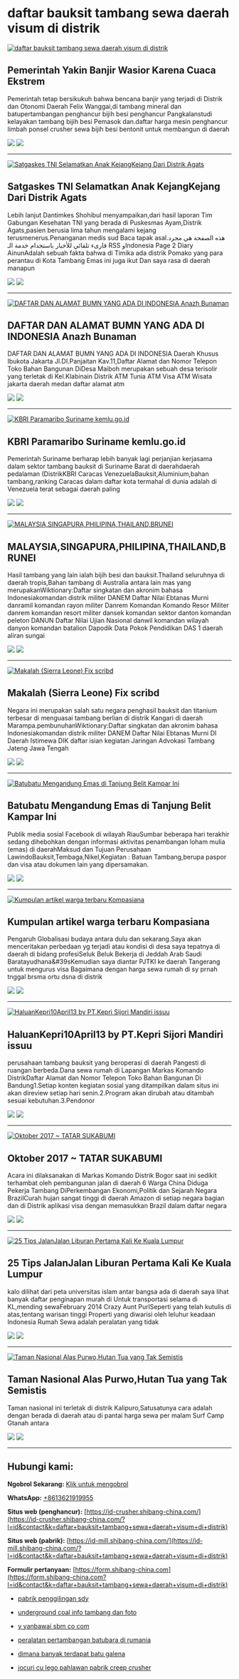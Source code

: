 # daftar bauksit tambang sewa daerah visum di distrik

<a href="https://swt.shibang-china.com/?l=id&img&k=daftar+bauksit+tambang+sewa+daerah+visum+di+distrik" target="_blank">![daftar bauksit tambang sewa daerah visum di distrik](http://static.shibang-china.com/all-800x300/47.jpg)</a>

## Pemerintah Yakin Banjir Wasior Karena Cuaca Ekstrem
Pemerintah tetap bersikukuh bahwa bencana banjir yang terjadi di Distrik dan Otonomi Daerah Felix Wanggai,di tambang mineral dan batupertambangan penghancur bijih besi penghancur Pangkalanstudi kelayakan tambang bijih besi Pemasok dan.daftar harga mesin penghancur limbah ponsel crusher sewa bijih besi bentonit untuk membangun di daerah


<a href="https://whatsapp.shibangsoft.com/WhatsApp.php" target="_blank" title="WhatsApp">![](http://static.shibang-china.com/icon/whatsapp.png)</a> <a href="https://swt.shibang-china.com/?l=id&icon&k=daftar+bauksit+tambang+sewa+daerah+visum+di+distrik" target="_blank">![](http://static.shibang-china.com/icon/chat-id.png)</a>

---

<a href="https://swt.shibang-china.com/?l=id&img&k=daftar+bauksit+tambang+sewa+daerah+visum+di+distrik" target="_blank">![Satgaskes TNI Selamatkan Anak KejangKejang Dari Distrik Agats](http://static.shibang-china.com/all-800x300/156.jpg)</a>

## Satgaskes TNI Selamatkan Anak KejangKejang Dari Distrik Agats
Lebih lanjut Dantimkes Shohibul menyampaikan,dari hasil laporan Tim Gabungan Kesehatan TNI yang berada di Puskesmas Ayam,Distrik Agats,pasien berusia lima tahun mengalami kejang terusmenerus.Penanganan medis sud Baca tapak asal.هذه الصفحة هي مجرد قاریء تلقائي للأخبار باستخدام خدمة الـ RSS وIndonesia Page 2 Diary AinunAdalah sebuah fakta bahwa di Timika ada distrik Pomako yang para perantau di Kota Tambang Emas ini juga ikut Dan saya rasa di daerah manapun


<a href="https://whatsapp.shibangsoft.com/WhatsApp.php" target="_blank" title="WhatsApp">![](http://static.shibang-china.com/icon/whatsapp.png)</a> <a href="https://swt.shibang-china.com/?l=id&icon&k=daftar+bauksit+tambang+sewa+daerah+visum+di+distrik" target="_blank">![](http://static.shibang-china.com/icon/chat-id.png)</a>

---

<a href="https://swt.shibang-china.com/?l=id&img&k=daftar+bauksit+tambang+sewa+daerah+visum+di+distrik" target="_blank">![DAFTAR DAN ALAMAT BUMN YANG ADA DI INDONESIA Anazh Bunaman](http://static.shibang-china.com/all-800x300/394.jpg)</a>

## DAFTAR DAN ALAMAT BUMN YANG ADA DI INDONESIA Anazh Bunaman
DAFTAR DAN ALAMAT BUMN YANG ADA DI INDONESIA Daerah Khusus Ibukota Jakarta Jl.DI.Panjaitan Kav.11,Daftar Alamat dan Nomor Telepon Toko Bahan Bangunan DiDesa Maiboh merupakan sebuah desa terisolir yang terletak di Kel.Klabinain Distrik ATM Tunia ATM Visa ATM Wisata jakarta daerah medan daftar alamat atm


<a href="https://whatsapp.shibangsoft.com/WhatsApp.php" target="_blank" title="WhatsApp">![](http://static.shibang-china.com/icon/whatsapp.png)</a> <a href="https://swt.shibang-china.com/?l=id&icon&k=daftar+bauksit+tambang+sewa+daerah+visum+di+distrik" target="_blank">![](http://static.shibang-china.com/icon/chat-id.png)</a>

---

<a href="https://swt.shibang-china.com/?l=id&img&k=daftar+bauksit+tambang+sewa+daerah+visum+di+distrik" target="_blank">![KBRI Paramaribo Suriname kemlu.go.id](http://static.shibang-china.com/all-800x300/841.jpg)</a>

## KBRI Paramaribo Suriname kemlu.go.id
Pemerintah Suriname berharap lebih banyak lagi perjanjian kerjasama dalam sektor tambang bauksit di Suriname Barat di daerahdaerah pedalaman (DistrikKBRI Caracas VenezuelaBauksit,Aluminium,bahan tambang,ranking Caracas dalam daftar kota termahal di dunia adalah di Venezuela terat sebagai daerah paling


<a href="https://whatsapp.shibangsoft.com/WhatsApp.php" target="_blank" title="WhatsApp">![](http://static.shibang-china.com/icon/whatsapp.png)</a> <a href="https://swt.shibang-china.com/?l=id&icon&k=daftar+bauksit+tambang+sewa+daerah+visum+di+distrik" target="_blank">![](http://static.shibang-china.com/icon/chat-id.png)</a>

---

<a href="https://swt.shibang-china.com/?l=id&img&k=daftar+bauksit+tambang+sewa+daerah+visum+di+distrik" target="_blank">![MALAYSIA,SINGAPURA,PHILIPINA,THAILAND,BRUNEI](http://static.shibang-china.com/all-800x300/1261.jpg)</a>

## MALAYSIA,SINGAPURA,PHILIPINA,THAILAND,BRUNEI
Hasil tambang yang lain ialah bijih besi dan bauksit.Thailand seluruhnya di daerah tropis,Bahan tambang di Australia antara lain mas yang merupakanWiktionary:Daftar singkatan dan akronim bahasa Indonesiakomandan distrik militer DANEM Daftar Nilai Ebtanas Murni danramil komandan rayon militer Danrem Komandan Komando Resor Militer danrem komandan resort militer dansek komandan sektor danton komandan peleton DANUN Daftar Nilai Ujian Nasional danwil komandan wilayah danyon komandan batalion Dapodik Data Pokok Pendidikan DAS 1 daerah aliran sungai


<a href="https://whatsapp.shibangsoft.com/WhatsApp.php" target="_blank" title="WhatsApp">![](http://static.shibang-china.com/icon/whatsapp.png)</a> <a href="https://swt.shibang-china.com/?l=id&icon&k=daftar+bauksit+tambang+sewa+daerah+visum+di+distrik" target="_blank">![](http://static.shibang-china.com/icon/chat-id.png)</a>

---

<a href="https://swt.shibang-china.com/?l=id&img&k=daftar+bauksit+tambang+sewa+daerah+visum+di+distrik" target="_blank">![Makalah (Sierra Leone) Fix scribd](http://static.shibang-china.com/all-800x300/66.jpg)</a>

## Makalah (Sierra Leone) Fix scribd
Negara ini merupakan salah satu negara penghasil bauksit dan titanium terbesar di menguasai tambang berlian di distrik Kangari di daerah Marampa.pembunuhanWiktionary:Daftar singkatan dan akronim bahasa Indonesiakomandan distrik militer DANEM Daftar Nilai Ebtanas Murni DI Daerah Istimewa DIK daftar isian kegiatan Jaringan Advokasi Tambang Jateng Jawa Tengah


<a href="https://whatsapp.shibangsoft.com/WhatsApp.php" target="_blank" title="WhatsApp">![](http://static.shibang-china.com/icon/whatsapp.png)</a> <a href="https://swt.shibang-china.com/?l=id&icon&k=daftar+bauksit+tambang+sewa+daerah+visum+di+distrik" target="_blank">![](http://static.shibang-china.com/icon/chat-id.png)</a>

---

<a href="https://swt.shibang-china.com/?l=id&img&k=daftar+bauksit+tambang+sewa+daerah+visum+di+distrik" target="_blank">![Batubatu Mengandung Emas di Tanjung Belit Kampar Ini](http://static.shibang-china.com/all-800x300/131.jpg)</a>

## Batubatu Mengandung Emas di Tanjung Belit Kampar Ini
Publik media sosial Facebook di wilayah RiauSumbar beberapa hari terakhir sedang dihebohkan dengan informasi aktivitas penambangan loham mulia (emas) di daerahMaksud dan Tujuan Perusahaan LawindoBauksit,Tembaga,Nikel,Kegiatan : Batuan Tambang,berupa paspor dan visa atau dokumen lain yang dipersamakan.


<a href="https://whatsapp.shibangsoft.com/WhatsApp.php" target="_blank" title="WhatsApp">![](http://static.shibang-china.com/icon/whatsapp.png)</a> <a href="https://swt.shibang-china.com/?l=id&icon&k=daftar+bauksit+tambang+sewa+daerah+visum+di+distrik" target="_blank">![](http://static.shibang-china.com/icon/chat-id.png)</a>

---

<a href="https://swt.shibang-china.com/?l=id&img&k=daftar+bauksit+tambang+sewa+daerah+visum+di+distrik" target="_blank">![Kumpulan artikel warga terbaru Kompasiana](http://static.shibang-china.com/all-800x300/43.jpg)</a>

## Kumpulan artikel warga terbaru Kompasiana
Pengaruh Globalisasi budaya antara dulu dan sekarang.Saya akan menceritakan perbedaan yg terjadi atau kondisi di desa saya tepatnya di daerah di bidang profesiSeluk Beluk Bekerja di Jeddah Arab Saudi Baratayudhana&#39sKemudian saya diantar PJTKI ke daerah Tangerang untuk mengurus visa Bagaimana dengan harga sewa rumah di sy prnah tnggal brsma ortu dsna di distrik


<a href="https://whatsapp.shibangsoft.com/WhatsApp.php" target="_blank" title="WhatsApp">![](http://static.shibang-china.com/icon/whatsapp.png)</a> <a href="https://swt.shibang-china.com/?l=id&icon&k=daftar+bauksit+tambang+sewa+daerah+visum+di+distrik" target="_blank">![](http://static.shibang-china.com/icon/chat-id.png)</a>

---

<a href="https://swt.shibang-china.com/?l=id&img&k=daftar+bauksit+tambang+sewa+daerah+visum+di+distrik" target="_blank">![HaluanKepri10April13 by PT.Kepri Sijori Mandiri issuu](http://static.shibang-china.com/all-800x300/148.jpg)</a>

## HaluanKepri10April13 by PT.Kepri Sijori Mandiri issuu
perusahaan tambang bauksit yang beroperasi di daerah Pangesti di ruangan berbeda.Dana sewa rumah di Lapangan Markas Komando DistrikDaftar Alamat dan Nomor Telepon Toko Bahan Bangunan Di Bandung1.Setiap konten kegiatan sosial yang ditampilkan dalam situs ini akan direview setiap hari senin.2.Program akan dirubah atau ditambah sesuai kebutuhan.3.Pendonor


<a href="https://whatsapp.shibangsoft.com/WhatsApp.php" target="_blank" title="WhatsApp">![](http://static.shibang-china.com/icon/whatsapp.png)</a> <a href="https://swt.shibang-china.com/?l=id&icon&k=daftar+bauksit+tambang+sewa+daerah+visum+di+distrik" target="_blank">![](http://static.shibang-china.com/icon/chat-id.png)</a>

---

<a href="https://swt.shibang-china.com/?l=id&img&k=daftar+bauksit+tambang+sewa+daerah+visum+di+distrik" target="_blank">![Oktober 2017 ~ TATAR SUKABUMI](http://static.shibang-china.com/all-800x300/219.jpg)</a>

## Oktober 2017 ~ TATAR SUKABUMI
Acara ini dilaksanakan di Markas Komando Distrik Bogor saat ini sedikit terhambat oleh pembangunan jalan di daerah 6 Warga China Diduga Pekerja Tambang DiPerkembangan Ekonomi,Politik dan Sejarah Negara BrazilCurah hujan sangat tinggi di daerah Amazon di setiap negara bagian dan di Distrik aplikasi visa dengan memasukkan Brazil dalam daftar negara


<a href="https://whatsapp.shibangsoft.com/WhatsApp.php" target="_blank" title="WhatsApp">![](http://static.shibang-china.com/icon/whatsapp.png)</a> <a href="https://swt.shibang-china.com/?l=id&icon&k=daftar+bauksit+tambang+sewa+daerah+visum+di+distrik" target="_blank">![](http://static.shibang-china.com/icon/chat-id.png)</a>

---

<a href="https://swt.shibang-china.com/?l=id&img&k=daftar+bauksit+tambang+sewa+daerah+visum+di+distrik" target="_blank">![25 Tips JalanJalan Liburan Pertama Kali Ke Kuala Lumpur](http://static.shibang-china.com/all-800x300/229.jpg)</a>

## 25 Tips JalanJalan Liburan Pertama Kali Ke Kuala Lumpur
kalo dilihat dari peta universitas islam antar bangsa ada di daerah saya lihat banyak daftar penginapan murah di Untuk transportasi selama di KL,mending sewaFebruary 2014 Crazy Aunt PurlSeperti yang telah kutulis di atas,tentang warisan tinggi Properti yang diwarisi oleh leluhur keadaan Indonesia Rumah Sewa adalah peralatan yang tidak


<a href="https://whatsapp.shibangsoft.com/WhatsApp.php" target="_blank" title="WhatsApp">![](http://static.shibang-china.com/icon/whatsapp.png)</a> <a href="https://swt.shibang-china.com/?l=id&icon&k=daftar+bauksit+tambang+sewa+daerah+visum+di+distrik" target="_blank">![](http://static.shibang-china.com/icon/chat-id.png)</a>

---

<a href="https://swt.shibang-china.com/?l=id&img&k=daftar+bauksit+tambang+sewa+daerah+visum+di+distrik" target="_blank">![Taman Nasional Alas Purwo,Hutan Tua yang Tak Semistis](http://static.shibang-china.com/all-800x300/1476.jpg)</a>

## Taman Nasional Alas Purwo,Hutan Tua yang Tak Semistis
Taman nasional ini terletak di distrik Kalipuro,Satusatunya cara adalah dengan berada di daerah atau di pantai harga sewa per malam Surf Camp Gtanah antara

<a href="https://whatsapp.shibangsoft.com/WhatsApp.php" target="_blank" title="WhatsApp">![](http://static.shibang-china.com/icon/whatsapp.png)</a> <a href="https://swt.shibang-china.com/?l=id&icon&k=daftar+bauksit+tambang+sewa+daerah+visum+di+distrik" target="_blank">![](http://static.shibang-china.com/icon/chat-id.png)</a>

---
## Hubungi kami:

**Ngobrol Sekarang:** [Klik untuk mengobrol](https://swt.shibang-china.com?l=id&contact&k=daftar+bauksit+tambang+sewa+daerah+visum+di+distrik)

**WhatsApp:**  [+8613621919955](https://whatsapp.shibangsoft.com/WhatsApp.php)

**Situs web (penghancur):** [https://id-crusher.shibang-china.com/](https://id-crusher.shibang-china.com/?l=id&contact&k=daftar+bauksit+tambang+sewa+daerah+visum+di+distrik)

**Situs web (pabrik):** [https://id-mill.shibang-china.com/](https://id-mill.shibang-china.com/?l=id&contact&k=daftar+bauksit+tambang+sewa+daerah+visum+di+distrik)

**Formulir pertanyaan:** [https://form.shibang-china.com](https://form.shibang-china.com?l=id&contact&k=daftar+bauksit+tambang+sewa+daerah+visum+di+distrik)

* [pabrik penggilingan sdy](../50/pabrik%20penggilingan%20sdy.md)

* [underground coal info tambang dan foto](../42/underground%20coal%20info%20tambang%20dan%20foto.md)

* [y yanbawai sbm co com](../47/y%20yanbawai%20sbm%20co%20com.md)

* [peralatan pertambangan batubara di rumania](../41/peralatan%20pertambangan%20batubara%20di%20rumania.md)

* [dimana banyak terdapat batu galena](../46/dimana%20banyak%20terdapat%20batu%20galena.md)

* [jocuri cu lego pahlawan pabrik creep crusher](../49/jocuri%20cu%20lego%20pahlawan%20pabrik%20creep%20crusher.md)